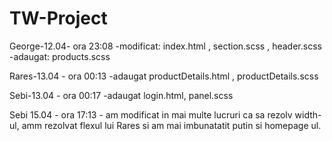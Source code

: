 # TW-Project


George-12.04- ora 23:08 -modificat: index.html  ,  section.scss  ,  header.scss
                        -adaugat: products.scss


Rares-13.04 - ora 00:13 -adaugat productDetails.html , productDetails.scss


Sebi-13.04 - ora 00:17 -adaugat login.html, panel.scss

Sebi 15.04 - ora 17:13 - am modificat in mai multe lucruri ca sa rezolv width-ul, amm rezolvat flexul lui Rares si am mai imbunatatit putin si homepage ul.
